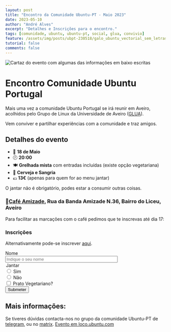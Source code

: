 ```yaml
---
layout: post
title: "Encontro da Comunidade Ubuntu-PT - Maio 2023"
date: 2023-05-10
author: "André Alves"
excerpt: "Detalhes e Inscrições para o encontro."
tags: [comunidade, ubuntu, ubuntu-pt, social, glua, convivio]
feature: /assets/img/posts/ubpt-230518/galo_ubuntu_vectorial_sem_letras.png
tutorial: false
comments: false
---
```


![Cartaz do evento com algumas das informações em baixo escritas](/img/posts/ubpt-230518/upt-05-18-masto.png)

# Encontro Comunidade Ubuntu Portugal

Mais uma vez a comunidade Ubuntu Portugal se irá reunir em Aveiro, acolhidos pelo Grupo de Linux da Universidade de Aveiro ([GLUA](https://glua.ua.pt/)).

Vem conviver e partilhar experiências com a comunidade e traz amigos.

## Detalhes do evento

- 📆 **18 de Maio**
- 🕖 **20:00**
- 🍽 **Grelhada mista** com entradas incluídas (existe opção vegetariana)
- 🍷 **Cerveja e Sangria**
- 💶 **13€** (apenas para quem for ao menu jantar)

O jantar não é obrigatório, podes estar a consumir outras coisas.

### 📍[Café Amizade](https://goo.gl/maps/VgYBAoM319vCxyBC9?coh=178573&entry=tt), Rua da Banda Amizade N.36, Bairro do Liceu, Aveiro

Para facilitar as marcações com o café pedimos que te inscrevas até dia 17:
### Inscrições
Alternativamente pode-se inscrever [aqui](https://forms.gle/DBLd2joRbvLGaQr97).

<form class="form" action="https://docs.google.com/forms/u/0/d/e/1FAIpQLSfUAU3TWmkgNCohf5o84dc8DTEaDJWuN2MCmq6OJReeOXXqcg/formResponse">
  <div class="form-group">
    <label for="nome" class="col-form-label">Nome</label>
    <input name="entry.1525801019" type="text" id="nome" class="form-control" style="width:70%; display:block;" placeholder="Indique o seu nome" required/>
    <legend>Jantar</legend>
    <div class="form-check">
      <input class="form-check-input" type="radio" name="entry.1775495511" id="jantar_s" value="Sim">
      <label class="form-check-label" for="jantar_s">Sim</label>
    </div>
    <div class="form-check">
      <input class="form-check-input" type="radio" name="entry.1775495511" id="jantar_n" value="Não">
      <label class="form-check-label" for="exampleRadios2">Não</label>
    </div>
    <div class="form-group form-check">
        <input name="entry.1811923124" type="checkbox" class="form-check-input" id="prato_v" value="Sim">
        <label class="form-check-label" for="prato_v">Prato Vegetariano?</label>
    </div>
  </div>
  <input type="submit" class="btn btn-warning" value="Submeter" />
</form>

## Mais informações:

Se tiveres dúvidas contacta-nos no grupo da comunidade Ubuntu-PT de [telegram](https://t.me/ubuntuptgeral), ou no [matrix](https://matrix.to/#/#ubuntu-pt:matrix.org).
[Evento em loco.ubuntu.com](https://loco.ubuntu.com/events/ubuntu-pt/4327-encontro-ubuntu-pt-aveiro/)
